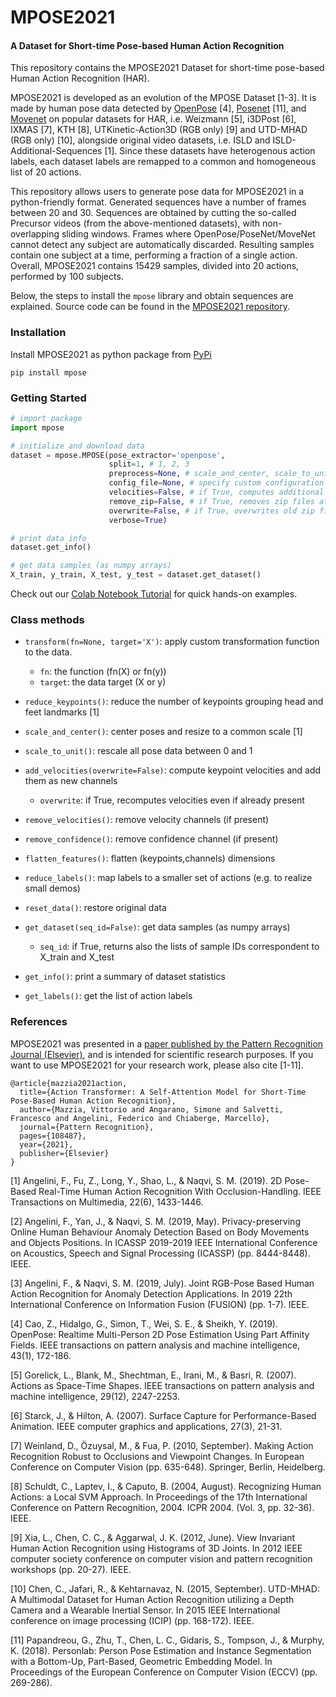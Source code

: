 # MPOSE2021
#### A Dataset for Short-time Pose-based Human Action Recognition

This repository contains the MPOSE2021 Dataset for short-time pose-based Human Action Recognition (HAR). 

MPOSE2021 is developed as an evolution of the MPOSE Dataset [1-3]. It is made by human pose data detected by 
[OpenPose](https://github.com/CMU-Perceptual-Computing-Lab/openpose) [4], [Posenet](https://github.com/google-coral/project-posenet) [11], and [Movenet](https://github.com/google-coral/pycoral/blob/master/examples/movenet_pose_estimation.py) on popular datasets for HAR, i.e. Weizmann [5], i3DPost [6], IXMAS [7], KTH [8], UTKinetic-Action3D (RGB only) [9] and UTD-MHAD (RGB only) [10], alongside original video datasets, i.e. ISLD and ISLD-Additional-Sequences [1].
Since these datasets have heterogenous action labels, each dataset labels are remapped to a common and homogeneous list of 20 actions.

This repository allows users to generate pose data for MPOSE2021 in a python-friendly format. 
Generated sequences have a number of frames between 20 and 30. 
Sequences are obtained by cutting the so-called Precursor videos (from the above-mentioned datasets), with non-overlapping sliding windows.
Frames where OpenPose/PoseNet/MoveNet cannot detect any subject are automatically discarded. Resulting samples contain one subject at a time, performing a fraction of a single action. Overall, MPOSE2021 contains 15429 samples, divided into 20 actions, performed by 100 subjects. 

Below, the steps to install the ```mpose``` library and obtain sequences are explained. Source code can be found in the [MPOSE2021 repository](https://github.com/PIC4SeRCentre/MPOSE2021_Dataset).

### Installation

Install MPOSE2021 as python package from [PyPi](https://pypi.org/project/mpose)
```
pip install mpose
```

### Getting Started

```python
# import package
import mpose

# initialize and download data
dataset = mpose.MPOSE(pose_extractor='openpose', 
                      split=1, # 1, 2, 3
                      preprocess=None, # scale_and_center, scale_to_unit
                      config_file=None, # specify custom configuration (debug)
                      velocities=False, # if True, computes additional veocity channels
                      remove_zip=False, # if True, removes zip files after extraction
                      overwrite=False, # if True, overwrites old zip files
                      verbose=True)

# print data info 
dataset.get_info()

# get data samples (as numpy arrays)
X_train, y_train, X_test, y_test = dataset.get_dataset()
```

Check out our [Colab Notebook Tutorial](https://colab.research.google.com/drive/1_v3DYwgZPMCiELtgiwMRYxQzcYGdSWFH?usp=sharing) for quick hands-on examples.

### Class methods

* `transform(fn=None, target='X')`: apply custom transformation function to the data.
  * `fn`: the function (fn(X) or fn(y))
  * `target`: the data target (X or y)
    
* `reduce_keypoints()`: reduce the number of keypoints grouping head and feet landmarks [1]
    
* `scale_and_center()`: center poses and resize to a common scale [1]

* `scale_to_unit()`: rescale all pose data between 0 and 1

* `add_velocities(overwrite=False)`: compute keypoint velocities and add them as new channels
  * `overwrite`: if True, recomputes velocities even if already present

* `remove_velocities()`: remove velocity channels (if present)

* `remove_confidence()`: remove confidence channel (if present)

* `flatten_features()`: flatten (keypoints,channels) dimensions

* `reduce_labels()`: map labels to a smaller set of actions (e.g. to realize small demos)

* `reset_data()`: restore original data

* `get_dataset(seq_id=False)`: get data samples (as numpy arrays)
  * `seq_id`: if True, returns also the lists of sample IDs correspondent to X_train and X_test
    
* `get_info()`: print a summary of dataset statistics
        
* `get_labels()`: get the list of action labels

### References

MPOSE2021 was presented in a [paper published by the Pattern Recognition Journal (Elsevier)](https://authors.elsevier.com/a/1eH6s77nKcvmg), and is intended for scientific research purposes.
If you want to use MPOSE2021 for your research work, please also cite [1-11].

```
@article{mazzia2021action,
  title={Action Transformer: A Self-Attention Model for Short-Time Pose-Based Human Action Recognition},
  author={Mazzia, Vittorio and Angarano, Simone and Salvetti, Francesco and Angelini, Federico and Chiaberge, Marcello},
  journal={Pattern Recognition},
  pages={108487},
  year={2021},
  publisher={Elsevier}
}
```

[1] Angelini, F., Fu, Z., Long, Y., Shao, L., & Naqvi, S. M. (2019). 2D Pose-Based Real-Time Human Action Recognition With Occlusion-Handling. IEEE Transactions on Multimedia, 22(6), 1433-1446.

[2] Angelini, F., Yan, J., & Naqvi, S. M. (2019, May). Privacy-preserving Online Human Behaviour Anomaly Detection Based on Body Movements and Objects Positions. In ICASSP 2019-2019 IEEE International Conference on Acoustics, Speech and Signal Processing (ICASSP) (pp. 8444-8448). IEEE.

[3] Angelini, F., & Naqvi, S. M. (2019, July). Joint RGB-Pose Based Human Action Recognition for Anomaly Detection Applications. In 2019 22th International Conference on Information Fusion (FUSION) (pp. 1-7). IEEE.

[4] Cao, Z., Hidalgo, G., Simon, T., Wei, S. E., & Sheikh, Y. (2019). OpenPose: Realtime Multi-Person 2D Pose Estimation Using Part Affinity Fields. IEEE transactions on pattern analysis and machine intelligence, 43(1), 172-186.

[5] Gorelick, L., Blank, M., Shechtman, E., Irani, M., & Basri, R. (2007). Actions as Space-Time Shapes. IEEE transactions on pattern analysis and machine intelligence, 29(12), 2247-2253.

[6] Starck, J., & Hilton, A. (2007). Surface Capture for Performance-Based Animation. IEEE computer graphics and applications, 27(3), 21-31.

[7] Weinland, D., Özuysal, M., & Fua, P. (2010, September). Making Action Recognition Robust to Occlusions and Viewpoint Changes. In European Conference on Computer Vision (pp. 635-648). Springer, Berlin, Heidelberg.

[8] Schuldt, C., Laptev, I., & Caputo, B. (2004, August). Recognizing Human Actions: a Local SVM Approach. In Proceedings of the 17th International Conference on Pattern Recognition, 2004. ICPR 2004. (Vol. 3, pp. 32-36). IEEE.

[9] Xia, L., Chen, C. C., & Aggarwal, J. K. (2012, June). View Invariant Human Action Recognition using Histograms of 3D Joints. In 2012 IEEE computer society conference on computer vision and pattern recognition workshops (pp. 20-27). IEEE.

[10] Chen, C., Jafari, R., & Kehtarnavaz, N. (2015, September). UTD-MHAD: A Multimodal Dataset for Human Action Recognition utilizing a Depth Camera and a Wearable Inertial Sensor. In 2015 IEEE International conference on image processing (ICIP) (pp. 168-172). IEEE.

[11] Papandreou, G., Zhu, T., Chen, L. C., Gidaris, S., Tompson, J., & Murphy, K. (2018). Personlab: Person Pose Estimation and Instance Segmentation with a Bottom-Up, Part-Based, Geometric Embedding Model. In Proceedings of the European Conference on Computer Vision (ECCV) (pp. 269-286).